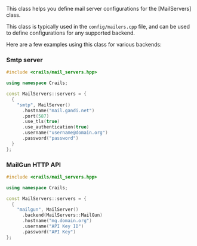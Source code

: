 This class helps you define mail server configurations for the [MailServers] class.

This class is typically used in the `config/mailers.cpp` file, and can be used to define configurations
for any supported backend.

Here are a few examples using this class for various backends:

### Smtp server

```c++
#include <crails/mail_servers.hpp>

using namespace Crails;

const MailServers::servers = {
  {
    "smtp", MailServer()
      .hostname("mail.gandi.net")
      .port(587)
      .use_tls(true)
      .use_authentication(true)
      .username("username@domain.org")
      .password("password")
  }
};
```

### MailGun HTTP API

```c++
#include <crails/mail_servers.hpp>

using namespace Crails;

const MailServers::servers = {
  {
    "mailgun", MailServer()
      .backend(MailServers::MailGun)
      .hostname("mg.domain.org")
      .username("API Key ID")
      .password("API Key")
};
